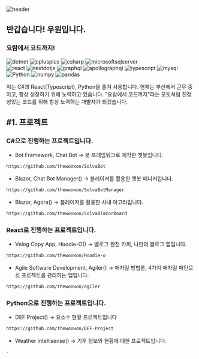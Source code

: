 ![header](https://capsule-render.vercel.app/api?type=slice&color=0:FFB310,100:115DFF&height=300&section=header&text=WooWon&fontSize=90)

## 반갑습니다! 우원입니다.
### 요람에서 코드까지!

<img alt="dotnet" src ="https://img.shields.io/badge/dotnet-512BD4.svg?&style=for-the-badge&logo=dotnet&logoColor=white"/>
<img alt="cplusplus" src ="https://img.shields.io/badge/cplusplus-00599C.svg?&style=for-the-badge&logo=cplusplus&logoColor=white"/>
<img alt="csharp" src ="https://img.shields.io/badge/csharp-239120.svg?&style=for-the-badge&logo=csharp&logoColor=white"/>
<img alt="microsoftsqlserver" src ="https://img.shields.io/badge/microsoftsqlserver-CC2927.svg?&style=for-the-badge&logo=microsoftsqlserver&logoColor=white"/>
</br>
<img alt="react" src ="https://img.shields.io/badge/react-61DAFB.svg?&style=for-the-badge&logo=react&logoColor=white"/>
<img alt="nextdotjs" src ="https://img.shields.io/badge/nextdotjs-000000.svg?&style=for-the-badge&logo=nextdotjs&logoColor=white"/>
<img alt="graphql" src ="https://img.shields.io/badge/graphql-E10098.svg?&style=for-the-badge&logo=graphql&logoColor=white"/>
<img alt="apollographql" src ="https://img.shields.io/badge/apollographql-311C87.svg?&style=for-the-badge&logo=apollographql&logoColor=white"/>
<img alt="typescript" src ="https://img.shields.io/badge/typescript-3178C6.svg?&style=for-the-badge&logo=typescript&logoColor=white"/>
<img alt="mysql" src ="https://img.shields.io/badge/apollographql-4479A1.svg?&style=for-the-badge&logo=apollographql&logoColor=white"/>

</br>
<img alt="Python" src ="https://img.shields.io/badge/Python-3776AB.svg?&style=for-the-badge&logo=Python&logoColor=white"/>
<img alt="numpy" src ="https://img.shields.io/badge/numpy-013243.svg?&style=for-the-badge&logo=numpy&logoColor=white"/>
<img alt="pandas" src ="https://img.shields.io/badge/pandas-150458.svg?&style=for-the-badge&logo=pandas&logoColor=white"/>

저는 C#과 React(Typescript), Python을 즐겨 사용합니다.
현재는 부산에서 근무 중이고, 항상 성장하기 위해 노력하고 있습니다.
"요람에서 코드까지"라는 모토처럼
진정성있는 코드를 위해 항상 노력하는 개발자가 되겠습니다.



## #1. 프로젝트

### C#으로 진행하는 프로젝트입니다.
- Bot Framework, Chat Bot -> 봇 프레임워크로 제작한 챗봇입니다.
```sh
https://github.com/thewoowon/SolvaBot
```
- Blazor, Chat Bot Manager() -> 블레이저를 활용한 챗봇 매니저입니다.
```sh
https://github.com/thewoowon/SolvaBotManager
```
- Blazor, Agora() -> 블레이저를 활용한 사내 아고라입니다.
```sh
https://github.com/thewoowon/SolvaBlazorBoard
```

### React로 진행하는 프로젝트입니다.
- Velog Copy App, Hoodie-O() -> 벨로그 완전 카피, 나만의 블로그 앱입니다.
```sh
https://github.com/thewoowon/Hoodie-o
```
- Agile Software Development, Agiler() -> 애자일 방법론, 4가지 애자일 패턴으로 프로젝트를 관리하는 앱입니다.
```sh
https://github.com/thewoowon/agiler
```

### Python으로 진행하는 프로젝트입니다.
- DEF Project() -> 요소수 현황 프로젝트입니다
```sh
https://github.com/thewoowon/DEF-Project
```
- Weather Intellisense() -> 기후 정보와 현황에 대한 프로젝트입니다.
```sh
-
```
